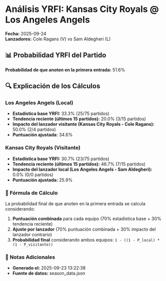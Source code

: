 # Análisis YRFI: Kansas City Royals @ Los Angeles Angels

**Fecha:** 2025-09-24  
**Lanzadores:** Cole Ragans (V) vs Sam Aldegheri (L)

## 📊 Probabilidad YRFI del Partido

**Probabilidad de que anoten en la primera entrada:** 51.6%

## 🔍 Explicación de los Cálculos

### Los Angeles Angels (Local)
- **Estadística base YRFI:** 33.3% (25/75 partidos)
- **Tendencia reciente (últimos 15 partidos):** 20.0% (3/15 partidos)
- **Impacto del lanzador visitante (Kansas City Royals - Cole Ragans):** 50.0% (2/4 partidos)
- **Puntuación ajustada:** 34.6%

### Kansas City Royals (Visitante)
- **Estadística base YRFI:** 30.7% (23/75 partidos)
- **Tendencia reciente (últimos 15 partidos):** 46.7% (7/15 partidos)
- **Impacto del lanzador local (Los Angeles Angels - Sam Aldegheri):** 0.0% (0/0 partidos)
- **Puntuación ajustada:** 25.9%

### 📝 Fórmula de Cálculo

La probabilidad final de que anoten en la primera entrada se calcula considerando:
1. **Puntuación combinada** para cada equipo (70% estadística base + 30% tendencia reciente)
2. **Ajuste por lanzador** (70% puntuación combinada + 30% impacto del lanzador contrario)
3. **Probabilidad final** considerando ambos equipos: `1 - ((1 - P_local) * (1 - P_visitante))`

### 📌 Notas Adicionales

- **Generado el:** 2025-09-23 13:22:38
- **Fuente de datos:** season_data.json
